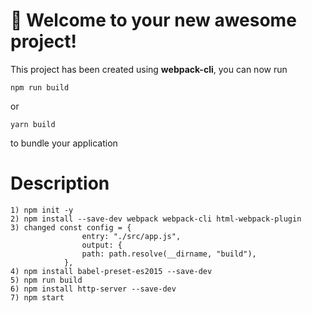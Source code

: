 # 🚀 Welcome to your new awesome project!

This project has been created using **webpack-cli**, you can now run

```
npm run build
```

or

```
yarn build
```

to bundle your application


# Description

    1) npm init -y
    2) npm install --save-dev webpack webpack-cli html-webpack-plugin
    3) changed const config = {
                    entry: "./src/app.js",
                    output: {
                    path: path.resolve(__dirname, "build"),
                },
    4) npm install babel-preset-es2015 --save-dev
    5) npm run build
    6) npm install http-server --save-dev
    7) npm start


